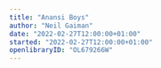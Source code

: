 ```yaml
---
title: "Anansi Boys"
author: "Neil Gaiman"
date: "2022-02-27T12:00:00+01:00"
started: "2022-02-27T12:00:00+01:00"
openlibraryID: "OL679266W"
---
```

